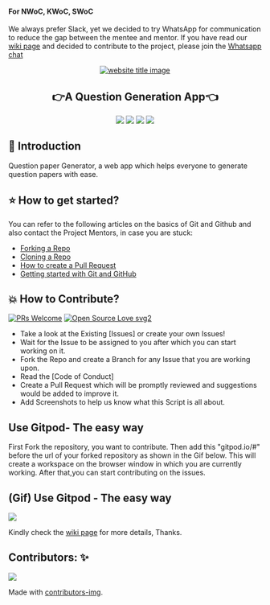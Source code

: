 #### For NWoC, KWoC, SWoC
We always prefer Slack, yet we decided to try WhatsApp for communication to reduce the gap between the mentee and mentor. If you have read our [wiki page](https://github.com/Team-Tomato/QP-Generator/wiki) and decided to contribute to the project, please join the [Whatsapp chat](https://chat.whatsapp.com/FPC7s89jrtr44ZvCHY9CJM)

<p align="center">
  <a href="#"><img src="https://capsule-render.vercel.app/api?type=rect&color=009ACD&height=100&section=header&text=QP-Generator&fontSize=60%&fontColor=ffffff" alt="website title image"></a>
  <h2 align="center">👉A Question Generation App👈</h2>
</p>


<p align="center">
<img src="https://img.shields.io/badge/language-React-blue?style=for-the-badge">
<img src="https://img.shields.io/badge/language-Javascript-blue?style=for-the-badge">
<img src="https://img.shields.io/badge/language-CSS-blue?style=for-the-badge">
<img src="https://img.shields.io/badge/language-Nodejs-blue?style=for-the-badge">  
 </p>
 

## 📌 Introduction

Question paper Generator, a web app which helps everyone to generate question papers with ease.

## ⭐ How to get started?

You can refer to the following articles on the basics of Git and Github and also contact the Project Mentors, in case you are stuck:

- [Forking a Repo](https://help.github.com/en/github/getting-started-with-github/fork-a-repo)
- [Cloning a Repo](https://help.github.com/en/desktop/contributing-to-projects/creating-a-pull-request)
- [How to create a Pull Request](https://opensource.com/article/19/7/create-pull-request-github)
- [Getting started with Git and GitHub](https://towardsdatascience.com/getting-started-with-git-and-github-6fcd0f2d4ac6)

## 💥 How to Contribute?

[![PRs Welcome](https://img.shields.io/badge/PRs-welcome-brightgreen.svg?style=flat-square)](http://makeapullrequest.com)
[![Open Source Love svg2](https://badges.frapsoft.com/os/v2/open-source.svg?v=103)](https://github.com/ellerbrock/open-source-badges/)

- Take a look at the Existing [Issues] or create your own Issues!
- Wait for the Issue to be assigned to you after which you can start working on it.
- Fork the Repo and create a Branch for any Issue that you are working upon.
- Read the [Code of Conduct]
- Create a Pull Request which will be promptly reviewed and suggestions would be added to improve it.
- Add Screenshots to help us know what this Script is all about.

## Use Gitpod- The easy way
First Fork the repository, you want to contribute. Then add this "gitpod.io/#" before the url of your forked repository as shown in the Gif below. This will create a workspace on the browser window in which you are currently working. After that,you can start contributing on the issues. 

## (Gif) Use Gitpod - The easy way
![](gitpod-support.gif)


Kindly check the [wiki page](https://github.com/Team-Tomato/QP-Generator/wiki) for more details, Thanks.

## Contributors: ✨

<a href="https://github.com/Team-Tomato/QP-Generator/graphs/contributors">
  <img src="https://contrib.rocks/image?repo=Team-Tomato/QP-Generator" />
</a>

Made with [contributors-img](https://contrib.rocks).
